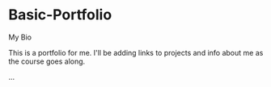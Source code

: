 # Basic-Portfolio
My Bio

This is a portfolio for me. I'll be adding links to projects and info about me as the course goes along.

...
